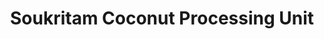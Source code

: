 ---
title: "Soukritam Coconut Processing Unit"
url: /kollam/soukritam-coconut-processing-unit/
shop: shop
---